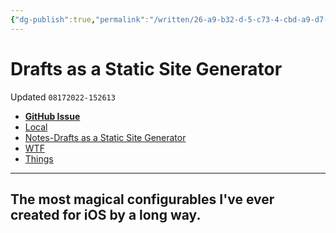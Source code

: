 ```yaml
---
{"dg-publish":true,"permalink":"/written/26-a9-b32-d-5-c73-4-cbd-a9-d7-a18-c2-cbe-5-b74/","dgHomeLink":true,"dgPassFrontmatter":false}
---
```


# Drafts as a Static Site Generator
Updated `08172022-152613`

- [**GitHub Issue**](https://github.com/extratone/bilge/issues/359)
- [Local](drafts://open?uuid=26A9B32D-5C73-4CBD-A9D7-A18C2CBE5B74)
- [Notes-Drafts as a Static Site Generator](drafts://open?uuid=873E5A04-7A16-4E22-A66A-0A1CA88BE582)
- [WTF](https://davidblue.wtf/drafts/26A9B32D-5C73-4CBD-A9D7-A18C2CBE5B74.html)
- [Things](things:///show?id=GfyYmJ5z3y4BFxx2NNjxDd)

---

## The most magical configurables I've ever created for iOS by a long way.

<!--more-->



<!--comment-->